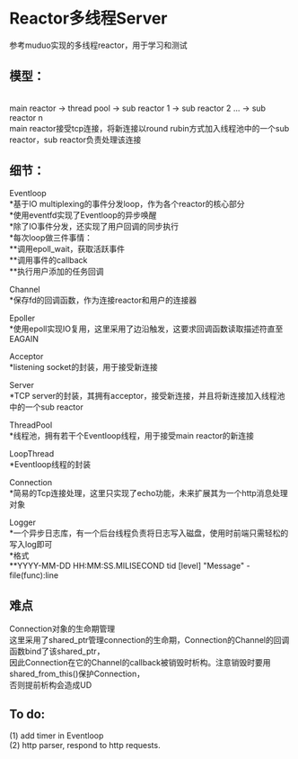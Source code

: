 # Reactor多线程Server
参考muduo实现的多线程reactor，用于学习和测试  

## 模型：
<br>
main reactor -> thread pool -> sub reactor 1  
                            -> sub reactor 2  
                            ...  
                            -> sub reactor n  
</br>
main reactor接受tcp连接，将新连接以round rubin方式加入线程池中的一个sub reactor，sub reactor负责处理该连接  

## 细节：
Eventloop  
    *基于IO multiplexing的事件分发loop，作为各个reactor的核心部分  
    *使用eventfd实现了Eventloop的异步唤醒  
    *除了IO事件分发，还实现了用户回调的同步执行  
    *每次loop做三件事情：  
        **调用epoll_wait，获取活跃事件  
        **调用事件的callback  
        **执行用户添加的任务回调  
  
Channel  
    *保存fd的回调函数，作为连接reactor和用户的连接器  
  
Epoller  
    *使用epoll实现IO复用，这里采用了边沿触发，这要求回调函数读取描述符直至EAGAIN  
  
Acceptor   
    *listening socket的封装，用于接受新连接  
  
Server   
    *TCP server的封装，其拥有acceptor，接受新连接，并且将新连接加入线程池中的一个sub reactor   
   
ThreadPool    
    *线程池，拥有若干个Eventloop线程，用于接受main reactor的新连接   
   
LoopThread    
    *Eventloop线程的封装   
   
Connection   
    *简易的Tcp连接处理，这里只实现了echo功能，未来扩展其为一个http消息处理对象   
   
Logger   
    *一个异步日志库，有一个后台线程负责将日志写入磁盘，使用时前端只需轻松的写入log即可   
    *格式   
    **YYYY-MM-DD HH:MM:SS.MILISECOND tid [level] "Message" - file(func):line   

## 难点  
Connection对象的生命期管理   
这里采用了shared_ptr管理connection的生命期，Connection的Channel的回调函数bind了该shared_ptr，  
因此Connection在它的Channel的callback被销毁时析构。注意销毁时要用shared_from_this()保护Connection，  
否则提前析构会造成UD  
  
## To do:
(1) add timer in Eventloop  
(2) http parser, respond to http requests.  
